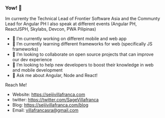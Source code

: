### Yow! 👋

<!--
**SeijiV13/SeijiV13** is a ✨ _special_ ✨ repository because its `README.md` (this file) appears on your GitHub profile.
-->
Im currenty the Technical Lead of Frontier Software Asia and the Communty Lead for Angular PH
I also speak at different events (Angular PH, ReactJSPH, Skylabs, Devcon, PWA Pilipinas) 

- 🔭 I’m currently working on different mobile and web app
- 🌱 I’m currently learning different frameworks for web (specifically JS frameworks)
- 👯 I’m looking to collaborate on open source projects that can improve our dev experience
- 🤔 I’m looking to help new developers to boost their knowledge in web and mobile development
- 💬 Ask me about Angular, Node and React! 


Reach Me!
- Website: https://seijivillafranca.com
- twitter: https://twitter.com/SageVillafranca
- Blog:  https://seijivillafranca.com/blog
- Email: villafrancasra@gmail.com
